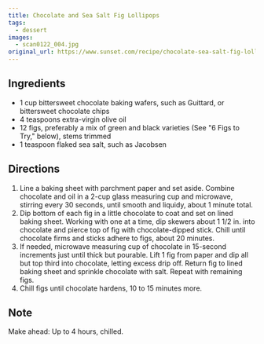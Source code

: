 ```yaml
---
title: Chocolate and Sea Salt Fig Lollipops
tags:
  - dessert
images: 
  - scan0122_004.jpg
original_url: https://www.sunset.com/recipe/chocolate-sea-salt-fig-lollipops
---
```


## Ingredients
* 1 cup bittersweet chocolate baking wafers, such as Guittard, or bittersweet chocolate chips
* 4 teaspoons extra-virgin olive oil
* 12 figs, preferably a mix of green and black varieties (See "6 Figs to Try," below), stems trimmed
* 1 teaspoon flaked sea salt, such as Jacobsen

## Directions

1. Line a baking sheet with parchment paper and set aside. Combine chocolate and oil in a 2-cup glass measuring cup and microwave, stirring every 30 seconds, until smooth and liquidy, about 1 minute total.
1. Dip bottom of each fig in a little chocolate to coat and set on lined baking sheet. Working with one at a time, dip skewers about 1 1/2 in. into chocolate and pierce top of fig with chocolate-dipped stick. Chill until chocolate firms and sticks adhere to figs, about 20 minutes.
1. If needed, microwave measuring cup of chocolate in 15-second increments just until thick but pourable. Lift 1 fig from paper and dip all but top third into chocolate, letting excess drip off. Return fig to lined baking sheet and sprinkle chocolate with salt. Repeat with remaining figs.
1. Chill figs until chocolate hardens, 10 to 15 minutes more.

## Note

Make ahead: Up to 4 hours, chilled.